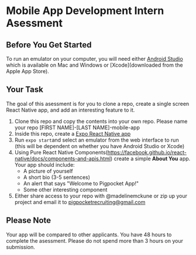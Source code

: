 # Mobile App Development Intern Asessment

## Before You Get Started

To run an emulator on your computer, you will need either [Android Studio](https://developer.android.com/studio) which is available on Mac and Windows or [Xcode](downloaded from the Apple App Store).

## Your Task

The goal of this asessment is for you to clone a repo, create a single screen React Native app, and add an interesting feature to it.

1. Clone this repo and copy the contents into your own repo. Please name your repo [FIRST NAME]-[LAST NAME]-mobile-app
2. Inside this repo, create a [Expo React Native app](https://expo.io/learn)
3. Run `expo start`and select an emulator from the web interface to run (this will be dependent on whether you have Android Studio or Xcode)
4. Using Pure React Native Components(https://facebook.github.io/react-native/docs/components-and-apis.html) create a simple **About You** app. Your app should include:
   - A picture of yourself
   - A short bio (3-5 sentences)
   - An alert that says "Welcome to Pigpocket App!"
   - Some other interesting component
5. Either share access to your repo with @madelinemckune or zip up your project and email it to pigpocketrecruiting@gmail.com

## Please Note

Your app will be compared to other applicants. You have 48 hours to complete the asessment. Please do not spend more than 3 hours on your submission.

